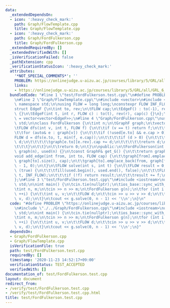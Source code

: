 ```yaml
---
data:
  _extendedDependsOn:
  - icon: ':heavy_check_mark:'
    path: Graph/FlowTemplate.cpp
    title: Graph/FlowTemplate.cpp
  - icon: ':heavy_check_mark:'
    path: Graph/FordFulkerson.cpp
    title: Graph/FordFulkerson.cpp
  _extendedRequiredBy: []
  _extendedVerifiedWith: []
  _isVerificationFailed: false
  _pathExtension: cpp
  _verificationStatusIcon: ':heavy_check_mark:'
  attributes:
    '*NOT_SPECIAL_COMMENTS*': ''
    PROBLEM: https://onlinejudge.u-aizu.ac.jp/courses/library/5/GRL/all/GRL_6_A
    links:
    - https://onlinejudge.u-aizu.ac.jp/courses/library/5/GRL/all/GRL_6_A
  bundledCode: "#line 1 \"test/FordFulkerson.test.cpp\"\n#define PROBLEM \"https://onlinejudge.u-aizu.ac.jp/courses/library/5/GRL/all/GRL_6_A\"\
    \n#line 2 \"Graph/FlowTemplate.cpp\"\n#include <vector>\n#include <limits>\nusing\
    \ namespace std;\n\nusing FLOW = long long;\nconstexpr FLOW INF_FLOW = numeric_limits<FLOW>::max();\n\
    struct EdgeF {\n\tint to, rev;\n\tFLOW cap;\n\tEdgeF() : to(-1), rev(-1), cap(-1)\
    \ {}\n\tEdgeF(int t, int r, FLOW c) : to(t), rev(r), cap(c) {}\n};\nusing GraphF\
    \ = vector<vector<EdgeF>>;\n#line 4 \"Graph/FordFulkerson.cpp\"\nusing namespace\
    \ std;\n\nclass FordFulkerson {\n\tint n;\n\tGraphF graph;\n\tvector<bool> used;\n\
    \tFLOW dfs(int v, int t, FLOW f) {\n\t\tif (v == t) return f;\n\t\tused[v] = true;\n\
    \t\tfor (auto& e : graph[v]) {\n\t\t\tif (!used[e.to] && e.cap > 0) {\n\t\t\t\t\
    FLOW d = dfs(e.to, t, min(f, e.cap));\n\t\t\t\tif (d > 0) {\n\t\t\t\t\te.cap -=\
    \ d;\n\t\t\t\t\tgraph[e.to][e.rev].cap += d;\n\t\t\t\t\treturn d;\n\t\t\t\t}\n\
    \t\t\t}\n\t\t}\n\t\treturn 0;\n\t}\n\npublic:\n\tFordFulkerson(int _n) : n(_n),\
    \ graph(n), used(n) {}\n\tconst GraphF& get_G() {\n\t\treturn graph;\n\t}\n\t\
    void add_edge(int from, int to, FLOW cap) {\n\t\tgraph[from].emplace_back(to,\
    \ graph[to].size(), cap);\n\t\tgraph[to].emplace_back(from, graph[from].size()\
    \ - 1, 0);\n\t}\n\tFLOW solve(int s, int t) {\n\t\tFLOW result = 0;\n\t\twhile\
    \ (true) {\n\t\t\tfill(used.begin(), used.end(), false);\n\t\t\tFLOW f = dfs(s,\
    \ t, INF_FLOW);\n\t\t\tif (!f) return result;\n\t\t\tresult += f;\n\t\t}\n\t}\n\
    };\n#line 3 \"test/FordFulkerson.test.cpp\"\n#include <iostream>\nusing namespace\
    \ std;\n\nint main() {\n\tcin.tie(nullptr);\n\tios_base::sync_with_stdio(false);\n\
    \tint n, m;\n\tcin >> n >> m;\n\tFordFulkerson g(n);\n\tfor (int i = 0; i < m;\
    \ ++i) {\n\t\tint u, v;\n\t\tFLOW d;\n\t\tcin >> u >> v >> d;\n\t\tg.add_edge(u,\
    \ v, d);\n\t}\n\tcout << g.solve(0, n - 1) << '\\n';\n}\n"
  code: "#define PROBLEM \"https://onlinejudge.u-aizu.ac.jp/courses/library/5/GRL/all/GRL_6_A\"\
    \n#include \"./../Graph/FordFulkerson.cpp\"\n#include <iostream>\nusing namespace\
    \ std;\n\nint main() {\n\tcin.tie(nullptr);\n\tios_base::sync_with_stdio(false);\n\
    \tint n, m;\n\tcin >> n >> m;\n\tFordFulkerson g(n);\n\tfor (int i = 0; i < m;\
    \ ++i) {\n\t\tint u, v;\n\t\tFLOW d;\n\t\tcin >> u >> v >> d;\n\t\tg.add_edge(u,\
    \ v, d);\n\t}\n\tcout << g.solve(0, n - 1) << '\\n';\n}"
  dependsOn:
  - Graph/FordFulkerson.cpp
  - Graph/FlowTemplate.cpp
  isVerificationFile: true
  path: test/FordFulkerson.test.cpp
  requiredBy: []
  timestamp: '2020-11-23 14:52:17+09:00'
  verificationStatus: TEST_ACCEPTED
  verifiedWith: []
documentation_of: test/FordFulkerson.test.cpp
layout: document
redirect_from:
- /verify/test/FordFulkerson.test.cpp
- /verify/test/FordFulkerson.test.cpp.html
title: test/FordFulkerson.test.cpp
---
```

